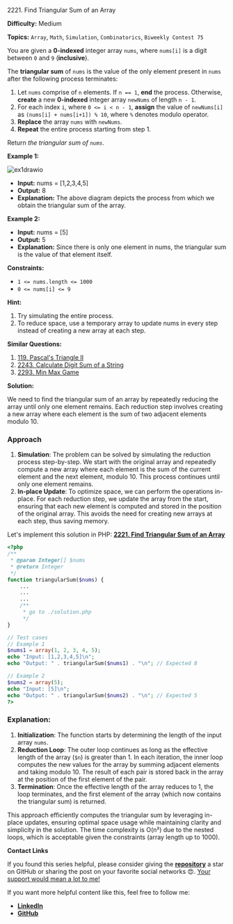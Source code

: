 2221\. Find Triangular Sum of an Array

**Difficulty:** Medium

**Topics:** `Array`, `Math`, `Simulation`, `Combinatorics`, `Biweekly Contest 75`

You are given a **0-indexed** integer array `nums`, where `nums[i]` is a digit between `0` and `9` (**inclusive**).

The **triangular sum** of `nums` is the value of the only element present in `nums` after the following process terminates:

1. Let `nums` comprise of `n` elements. If `n == 1`, **end** the process. Otherwise, **create** a new **0-indexed** integer array `newNums` of length `n - 1`.
2. For each index `i`, where `0 <= i < n - 1`, **assign** the value of `newNums[i]` as `(nums[i] + nums[i+1]) % 10`, where `%` denotes modulo operator.
3. **Replace** the array `nums` with `newNums`.
4. **Repeat** the entire process starting from step 1.

Return _the triangular sum of `nums`_.

**Example 1:**

![ex1drawio](https://assets.leetcode.com/uploads/2022/02/22/ex1drawio.png)

- **Input:** nums = [1,2,3,4,5]
- **Output:** 8
- **Explanation:** The above diagram depicts the process from which we obtain the triangular sum of the array.

**Example 2:**

- **Input:** nums = [5]
- **Output:** 5
- **Explanation:** Since there is only one element in nums, the triangular sum is the value of that element itself.

**Constraints:**

- `1 <= nums.length <= 1000`
- `0 <= nums[i] <= 9`



**Hint:**
1. Try simulating the entire process.
2. To reduce space, use a temporary array to update nums in every step instead of creating a new array at each step.



**Similar Questions:**
1. [119. Pascal's Triangle II](https://github.com/mah-shamim/leet-code-in-php/tree/main/algorithms/000119-pascals-triangle-ii)
2. [2243. Calculate Digit Sum of a String](https://github.com/mah-shamim/leet-code-in-php/tree/main/algorithms/002243-calculate-digit-sum-of-a-string)
3. [2293. Min Max Game](https://github.com/mah-shamim/leet-code-in-php/tree/main/algorithms/002293-min-max-game)






**Solution:**

We need to find the triangular sum of an array by repeatedly reducing the array until only one element remains. Each reduction step involves creating a new array where each element is the sum of two adjacent elements modulo 10.

### Approach
1. **Simulation**: The problem can be solved by simulating the reduction process step-by-step. We start with the original array and repeatedly compute a new array where each element is the sum of the current element and the next element, modulo 10. This process continues until only one element remains.
2. **In-place Update**: To optimize space, we can perform the operations in-place. For each reduction step, we update the array from the start, ensuring that each new element is computed and stored in the position of the original array. This avoids the need for creating new arrays at each step, thus saving memory.

Let's implement this solution in PHP: **[2221. Find Triangular Sum of an Array](https://github.com/mah-shamim/leet-code-in-php/tree/main/algorithms/002221-find-triangular-sum-of-an-array/solution.php)**

```php
<?php
/**
 * @param Integer[] $nums
 * @return Integer
 */
function triangularSum($nums) {
    ...
    ...
    ...
    /**
     * go to ./solution.php
     */
}

// Test cases
// Example 1
$nums1 = array(1, 2, 3, 4, 5);
echo "Input: [1,2,3,4,5]\n";
echo "Output: " . triangularSum($nums1) . "\n"; // Expected 8

// Example 2
$nums2 = array(5);
echo "Input: [5]\n";
echo "Output: " . triangularSum($nums2) . "\n"; // Expected 5
?>
```

### Explanation:

1. **Initialization**: The function starts by determining the length of the input array `nums`.
2. **Reduction Loop**: The outer loop continues as long as the effective length of the array (`$n`) is greater than 1. In each iteration, the inner loop computes the new values for the array by summing adjacent elements and taking modulo 10. The result of each pair is stored back in the array at the position of the first element of the pair.
3. **Termination**: Once the effective length of the array reduces to 1, the loop terminates, and the first element of the array (which now contains the triangular sum) is returned.

This approach efficiently computes the triangular sum by leveraging in-place updates, ensuring optimal space usage while maintaining clarity and simplicity in the solution. The time complexity is O(n²) due to the nested loops, which is acceptable given the constraints (array length up to 1000).

**Contact Links**

If you found this series helpful, please consider giving the **[repository](https://github.com/mah-shamim/leet-code-in-php)** a star on GitHub or sharing the post on your favorite social networks 😍. [Your support would mean a lot to me!](https://jackaltimer.com/hzk8jsphf8?key=5ba736283dafd7f94a84865e3cc3d775)

If you want more helpful content like this, feel free to follow me:

- **[LinkedIn](https://www.linkedin.com/in/arifulhaque/)**
- **[GitHub](https://github.com/mah-shamim)**